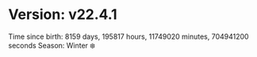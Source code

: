 # Version: v22.4.1
Time since birth: 8159 days, 195817 hours, 11749020 minutes, 704941200 seconds
Season: Winter ❄️
